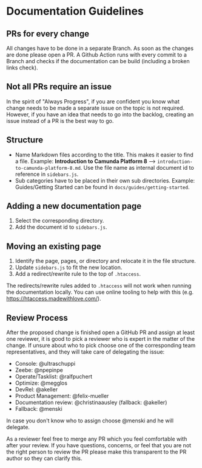 # Documentation Guidelines

## PRs for every change

All changes have to be done in a separate Branch. As soon as the changes are done please open a PR. A Github Action runs with every commit to a Branch and checks if the documentation can be build (including a broken links check).

## Not all PRs require an issue

In the spirit of "Always Progress", if you are confident you know what change needs to be made a separate issue on the topic is not required. However, if you have an idea that needs to go into the backlog, creating an issue instead of a PR is the best way to go.

## Structure

- Name Markdown files according to the title. This makes it easier to find a file. Example: **Introduction to Camunda Platform 8** --> `introduction-to-camunda-platform-8.md`. Use the file name as internal document id to reference in `sidebars.js`.
- Sub categories have to be placed in their own sub directories. Example: Guides/Getting Started can be found in `docs/guides/getting-started`.

## Adding a new documentation page

1. Select the corresponding directory.
2. Add the document id to `sidebars.js`.

## Moving an existing page

1. Identify the page, pages, or directory and relocate it in the file structure.
2. Update `sidebars.js` to fit the new location.
3. Add a redirect/rewrite rule to the top of `.htaccess`.

The redirects/rewrite rules added to `.htaccess` will not work when running the documentation locally. You can use online tooling to help with this (e.g. https://htaccess.madewithlove.com/).

## Review Process

After the proposed change is finished open a GitHub PR and assign at least one reviewer, it is good to pick a reviewer who is expert in the matter of the change. If unsure about who to pick choose one of the corresponding team representatives, and they will take care of delegating the issue:

- Console: @ultraschuppi
- Zeebe: @npepinpe
- Operate/Tasklist: @ralfpuchert
- Optimize: @megglos
- DevRel: @akeller
- Product Management: @felix-mueller
- Documentation review: @christinaausley (fallback: @akeller)
- Fallback: @menski

In case you don't know who to assign choose @menski and he will delegate.

As a reviewer feel free to merge any PR which you feel comfortable with after your review. If you have questions, concerns, or feel that you are not the right person to review the PR please make this transparent to the PR author so they can clarify this.
